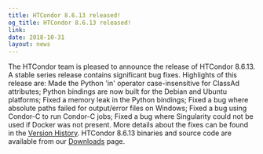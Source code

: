 ```yaml
---
title: HTCondor 8.6.13 released!
og_title: HTCondor 8.6.13 released!
link: 
date: 2018-10-31
layout: news
---
```


The HTCondor team is pleased to announce the release of HTCondor 8.6.13. A stable series release contains significant bug fixes.  Highlights of this release are: Made the Python 'in' operator case-insensitive for ClassAd attributes; Python bindings are now built for the Debian and Ubuntu platforms; Fixed a memory leak in the Python bindings; Fixed a bug where absolute paths failed for output/error files on Windows; Fixed a bug using Condor-C to run Condor-C jobs; Fixed a bug where Singularity could not be used if Docker was not present.  More details about the fixes can be found in the <a href="http://htcondor.org/manual/v8.6.13/10_3Stable_Release.html">Version History</a>.  HTCondor 8.6.13 binaries and source code are available from our <a href="http://htcondor.org/downloads/">Downloads</a> page. 
